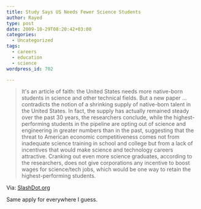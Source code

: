 ```yaml
---
title: Study Says US Needs Fewer Science Students
author: Rayed
type: post
date: 2009-10-29T08:20:42+03:00
categories:
  - Uncategorized
tags:
  - careers
  - education
  - science
wordpress_id: 702

---
```


> It's an article of faith: the United States needs more native-born students in science and other technical fields. But a new paper ... contradicts the notion of a shrinking supply of native-born talent in the United States. In fact, the supply has actually remained steady over the past 30 years, the researchers conclude, while the highest-performing students in the pipeline are opting out of science and engineering in greater numbers than in the past, suggesting that the threat to American economic competitiveness comes not from inadequate science training in school and college but from a lack of incentives that would make science and technology careers attractive. Cranking out even more science graduates, according to the researchers, does not give corporations any incentive to boost wages for science/tech jobs, which would be one way to retain the highest-performing students.


Via: <a href="http://science.slashdot.org/story/09/10/28/2227213/Study-Says-US-Needs-Fewer-Science-Students">SlashDot.org</a>

Same apply for everywhere I guess.

